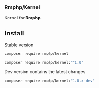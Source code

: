 ### Rmphp/Kernel

Kernel for **Rmphp**

## Install

Stable version

```bash
composer require rmphp/kernel
```
```bash
composer require rmphp/kernel:"^1.0"
```


Dev version contains the latest changes

```bash
composer require rmphp/kernel:"1.0.x-dev"
```
